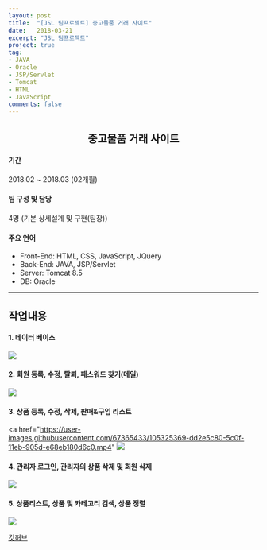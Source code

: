 ```yaml
---
layout: post
title:  "[JSL 팀프로젝트] 중고물품 거래 사이트"
date:   2018-03-21
excerpt: "JSL 팀프로젝트"
project: true
tag:
- JAVA
- Oracle
- JSP/Servlet
- Tomcat
- HTML
- JavaScript
comments: false
---
```

<center><h2> 중고물품 거래 사이트 </h2></center>

#### 기간
 2018.02 ~ 2018.03 (02개월)

#### 팀 구성 및 담당
 4명 (기본 상세설계 및 구현(팀장))

#### 주요 언어
 * Front-End: HTML, CSS, JavaScript, JQuery
 * Back-End: JAVA, JSP/Servlet
 * Server: Tomcat 8.5
 * DB: Oracle

---

## 작업내용
#### 1. 데이터 베이스
 <img src="https://user-images.githubusercontent.com/67365433/104911160-c4366900-59cd-11eb-9961-4da8b807c176.png">

#### 2. 회원 등록, 수정, 탈퇴, 패스워드 찾기(메일)
 <a href="https://user-images.githubusercontent.com/67365433/105324472-ce937580-5c0e-11eb-9d3c-43ff34253ee4.mp4"><img src="https://user-images.githubusercontent.com/67365433/104912291-6c006680-59cf-11eb-8df5-dc3ff4a7cd73.png"></a>

#### 3. 상품 등록, 수정, 삭제, 판매&구입 리스트
 <a href="https://user-images.githubusercontent.com/67365433/105325369-dd2e5c80-5c0f-11eb-905d-e68eb180d6c0.mp4" <img src="https://user-images.githubusercontent.com/67365433/104912749-052f7d00-59d0-11eb-80d6-6c3e53afd2cf.png"></a>

#### 4. 관리자 로그인, 관리자의 상품 삭제 및 회원 삭제
  <a href="https://user-images.githubusercontent.com/67365433/105325463-f7683a80-5c0f-11eb-84fa-da0dc7b6abed.mp4"><img src="https://user-images.githubusercontent.com/67365433/104912131-3c515e80-59cf-11eb-92be-6934d63e38cc.png"></a>

#### 5. 상품리스트, 상품 및 카테고리 검색, 상품 정렬
  <a href="https://user-images.githubusercontent.com/67365433/105314283-73a75180-5c01-11eb-90cf-d706c8e1f108.mp4"><img src="https://user-images.githubusercontent.com/67365433/104912596-cf8a9400-59cf-11eb-8225-e5e12f8237ac.png"></a>


<div markdown="0"><a href="https://github.com/LEEJISU-dev/JavaWeb_Proj" class="btn">깃허브</a></div>